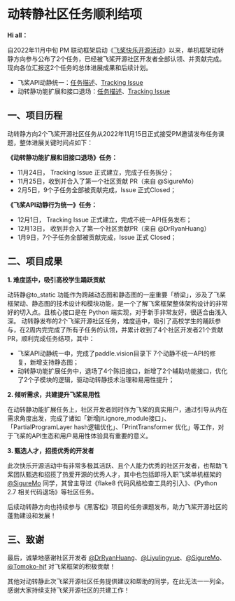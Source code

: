 # 动转静社区任务顺利结项

**Hi all：**

自2022年11月中旬 PM 联动框架启动《[飞桨快乐开源活动](https://github.com/PaddlePaddle/Paddle/issues/48019)》以来，单机框架动转静方向参与公布了2个任务，已经被飞桨开源社区开发者全部认领、并贡献完成。现向各位汇报这2个任务的总体进展成果和后续计划。

* 飞桨API动静统一：[任务描述](./unify_api_behavior.md)、[Tracking Issue](https://github.com/PaddlePaddle/Paddle/issues/48612)
* 动转静功能扩展和接口退场：[任务描述](./to_static_function_extension.md)、[Tracking Issue](https://github.com/PaddlePaddle/Paddle/issues/48334)

## 一、项目历程
动转静方向2个飞桨开源社区任务从2022年11月15日正式接受PM邀请发布任务课题，整体进展关键时间点如下：

**《动转静功能扩展和旧接口退场》任务：**

* 11月24日， Tracking Issue 正式建立，完成子任务拆分；
* 11月25日，收到并合入了第一个社区贡献 PR（来自 @SigureMo）
* 2月5日，9个子任务全部被贡献完成，Issue 正式Closed；

**《飞桨API动静行为统一》任务：**

* 12月1日， Tracking Issue 正式建立，完成不统一API任务发布；
* 12月13日， 收到并合入了第一个社区贡献PR（来自 @DrRyanHuang）
* 1月9日，7个子任务全部被贡献完成，Issue 正式 Closed；

## 二、项目成果

**1. 难度适中，吸引高校学生踊跃贡献**

动转静@to_static 功能作为跨越动态图和静态图的一座重要「桥梁」，涉及了飞桨框架动、静态图的技术设计和模块功能，是一个了解飞桨框架整体架构设计的非常好的切入点。且核心接口是在 Python 端实现，对于新手非常友好，很适合由浅入深。
动转静发布的2个飞桨开源社区任务，难度适中，吸引了高校学生的踊跃参与，在2周内完完成了所有子任务的认领，并累计收到了4个社区开发者21个贡献PR，顺利完成任务结项，其中：

* 飞桨API动静统一中，完成了paddle.vision目录下 7个动静不统一API的修复，新增支持静态图；
* 动转静功能扩展任务中，退场了4个陈旧接口，新增了2个辅助功能接口，优化了2个子模块的逻辑，驱动动转静技术治理和易用性提升；

**2. 倾听需求，共建提升飞桨易用性**

在动转静功能扩展任务上，社区开发者同时作为飞桨的真实用户，通过引导从内在需求角度出发，完成了诸如「新增jit.ignore_module接口」、「PartialProgramLayer hash逻辑优化」、「PrintTransformer 优化」等工作，对于飞桨的API生态和用户易用性体验具有重要的意义。

**3. 甄选人才，招揽优秀的开发者**

此次快乐开源活动中有非常多极其活跃、且个人能力优秀的社区开发者，也帮助飞桨团队甄选和招揽了热爱开源的优秀人才，其中也包括即将入职飞桨单机框架的 [@SigureMo](https://github.com/SigureMo) 同学，其曾主导过《flake8 代码风格检查工具的引入》、《Python 2.7 相关代码退场》等社区任务。

后续动转静方向也持续参与《黑客松》项目的任务课题发布，助力飞桨开源社区的蓬勃建设和发展！

## 三、致谢

最后，诚挚地感谢社区开发者 [@DrRyanHuang](https://github.com/DrRyanHuang)、[@Liyulingyue](https://github.com/Liyulingyue)、[@SigureMo](https://github.com/SigureMo)、[@Tomoko-hjf](https://github.com/Tomoko-hjf) 对飞桨框架的积极贡献！


其他对动转静此次飞桨开源社区任务提供建议和帮助的同学，在此无法一一列全。感谢大家持续支持飞桨开源社区的共建工作！
